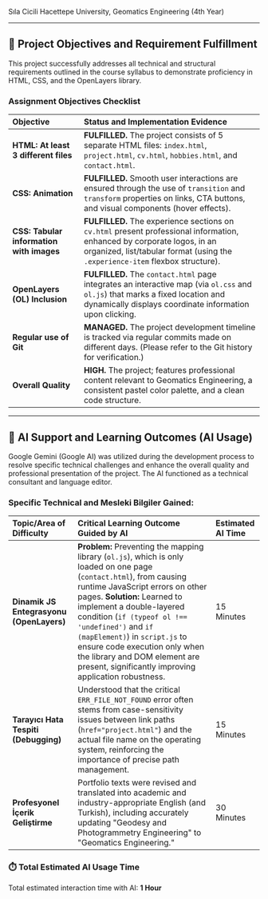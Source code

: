 Sıla Cicili
Hacettepe University, Geomatics Engineering (4th Year)

---

## 🎯 Project Objectives and Requirement Fulfillment

This project successfully addresses all technical and structural requirements outlined in the course syllabus to demonstrate proficiency in HTML, CSS, and the OpenLayers library.

### Assignment Objectives Checklist

| Objective | Status and Implementation Evidence |
| :--- | :--- |
| **HTML: At least 3 different files** | **FULFILLED.** The project consists of 5 separate HTML files: `index.html`, `project.html`, `cv.html`, `hobbies.html`, and `contact.html`. |
| **CSS: Animation** | **FULFILLED.** Smooth user interactions are ensured through the use of `transition` and `transform` properties on links, CTA buttons, and visual components (hover effects). |
| **CSS: Tabular information with images** | **FULFILLED.** The experience sections on `cv.html` present professional information, enhanced by corporate logos, in an organized, list/tabular format (using the `.experience-item` flexbox structure). |
| **OpenLayers (OL) Inclusion** | **FULFILLED.** The `contact.html` page integrates an interactive map (via `ol.css` and `ol.js`) that marks a fixed location and dynamically displays coordinate information upon clicking. |
| **Regular use of Git** | **MANAGED.** The project development timeline is tracked via regular commits made on different days. (Please refer to the Git history for verification.) |
| **Overall Quality** | **HIGH.** The project; features professional content relevant to Geomatics Engineering, a consistent pastel color palette, and a clean code structure. |

---

## 🧠 AI Support and Learning Outcomes (AI Usage)

Google Gemini (Google AI) was utilized during the development process to resolve specific technical challenges and enhance the overall quality and professional presentation of the project. The AI functioned as a technical consultant and language editor.

### Specific Technical and Mesleki Bilgiler Gained:

| Topic/Area of Difficulty | Critical Learning Outcome Guided by AI | Estimated AI Time |
| :--- | :--- | :--- |
| **Dinamik JS Entegrasyonu (OpenLayers)** | **Problem:** Preventing the mapping library (`ol.js`), which is only loaded on one page (`contact.html`), from causing runtime JavaScript errors on other pages. **Solution:** Learned to implement a double-layered condition (`if (typeof ol !== 'undefined')` and `if (mapElement)`) in `script.js` to ensure code execution only when the library and DOM element are present, significantly improving application robustness. | 15 Minutes |
| **Tarayıcı Hata Tespiti (Debugging)** | Understood that the critical `ERR_FILE_NOT_FOUND` error often stems from case-sensitivity issues between link paths (`href="project.html"`) and the actual file name on the operating system, reinforcing the importance of precise path management. | 15 Minutes |
| **Profesyonel İçerik Geliştirme** | Portfolio texts were revised and translated into academic and industry-appropriate English (and Turkish), including accurately updating "Geodesy and Photogrammetry Engineering" to "Geomatics Engineering." | 30 Minutes |

### ⏱️ Total Estimated AI Usage Time
Total estimated interaction time with AI: **1 Hour**